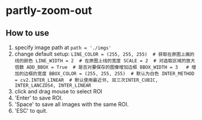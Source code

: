 # partly-zoom-out
## How to use
1. specify image path at 
`path = './imgs'`
2. change default setup:
`LINE_COLOR = (255, 255, 255)  # 获取在原图上画的线的颜色
LINE_WIDTH = 2  # 在原图上线的宽度
SCALE = 2  # 对选取区域的放大倍数
ADD_BBOX = True  # 是否对要保存的图像增加边框
BBOX_WIDTH = 3   # 增加的边框的宽度
BBOX_COLOR = (255, 255, 255)  # 默认为白色
INTER_METHOD = cv2.INTER_LINEAR  # 默认使用最近邻, 双三次INTER_CUBIC, INTER_LANCZOS4, INTER_LINEAR`
3. click and drag mouse to select ROI
4. 'Enter' to save ROI.
5. 'Space' to save all images with the same ROI.
6. 'ESC' to quit.
